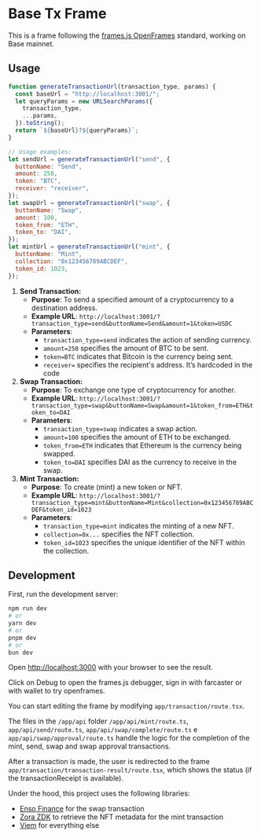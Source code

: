 # Base Tx Frame

This is a frame following the [frames.js OpenFrames](https://framesjs.org/middleware/openframes) standard, working on Base mainnet.

## Usage

```jsx
function generateTransactionUrl(transaction_type, params) {
  const baseUrl = "http://localhost:3001/";
  let queryParams = new URLSearchParams({
    transaction_type,
    ...params,
  }).toString();
  return `${baseUrl}?${queryParams}`;
}

// Usage examples:
let sendUrl = generateTransactionUrl("send", {
  buttonName: "Send",
  amount: 250,
  token: "BTC",
  receiver: "receiver",
});
let swapUrl = generateTransactionUrl("swap", {
  buttonName: "Swap",
  amount: 100,
  token_from: "ETH",
  token_to: "DAI",
});
let mintUrl = generateTransactionUrl("mint", {
  buttonName: "Mint",
  collection: "0x123456789ABCDEF",
  token_id: 1023,
});
```

1. **Send Transaction:**
   - **Purpose**: To send a specified amount of a cryptocurrency to a destination address.
   - **Example URL**: `http://localhost:3001/?transaction_type=send&buttonName=Send&amount=1&token=USDC`
   - **Parameters**:
     - `transaction_type=send` indicates the action of sending currency.
     - `amount=250` specifies the amount of BTC to be sent.
     - `token=BTC` indicates that Bitcoin is the currency being sent.
     - `receiver=` specifies the recipient's address. It’s hardcoded in the code
2. **Swap Transaction:**
   - **Purpose**: To exchange one type of cryptocurrency for another.
   - **Example URL**: `http://localhost:3001/?transaction_type=swap&buttonName=Swap&amount=1&token_from=ETH&token_to=DAI`
   - **Parameters**:
     - `transaction_type=swap` indicates a swap action.
     - `amount=100` specifies the amount of ETH to be exchanged.
     - `token_from=ETH` indicates that Ethereum is the currency being swapped.
     - `token_to=DAI` specifies DAI as the currency to receive in the swap.
3. **Mint Transaction:**
   - **Purpose**: To create (mint) a new token or NFT.
   - **Example URL**: `http://localhost:3001/?transaction_type=mint&buttonName=Mint&collection=0x123456789ABCDEF&token_id=1023`
   - **Parameters**:
     - `transaction_type=mint` indicates the minting of a new NFT.
     - `collection=0x...` specifies the NFT collection.
     - `token_id=1023` specifies the unique identifier of the NFT within the collection.

## Development

First, run the development server:

```bash
npm run dev
# or
yarn dev
# or
pnpm dev
# or
bun dev
```

Open [http://localhost:3000](http://localhost:3000) with your browser to see the result.

Click on Debug to open the frames.js debugger, sign in with farcaster or with wallet to try openframes.

You can start editing the frame by modifying `app/transaction/route.tsx`.

The files in the `/app/api` folder `/app/api/mint/route.ts`, `app/api/send/route.ts`, `app/api/swap/complete/route.ts` e `app/api/swap/approval/route.ts` handle the logic for the completion of the mint, send, swap and swap approval transactions.

After a transaction is made, the user is redirected to the frame `app/transaction/transaction-result/route.tsx`, which shows the status (if the transactionReceipt is available).

Under the hood, this project uses the following libraries:

- [Enso Finance](https://enso.finance) for the swap transaction
- [Zora ZDK](https://docs.zora.co/docs/zora-api/zdk) to retrieve the NFT metadata for the mint transaction
- [Viem](https://viem.sh) for everything else
